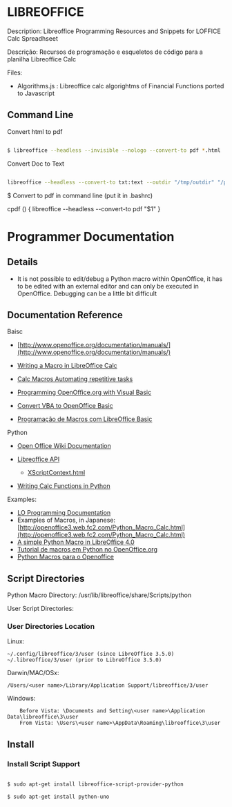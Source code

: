 # LIBREOFFICE

Description: Libreoffice Programming Resources and Snippets for LOFFICE Calc Spreadhseet

Descrição:   Recursos de programação e esqueletos de código para a planilha Libreoffice Calc

Files:

* Algorithms.js : Libreoffice calc algorightms of Financial Functions  ported to Javascript

## Command Line

Convert html to pdf

```bash

$ libreoffice --headless --invisible --nologo --convert-to pdf *.html

```

Convert Doc to Text

```bash

libreoffice --headless --convert-to txt:text --outdir "/tmp/outdir" "/path/to/file.doc"

```

$ Convert to pdf in command line (put it in .bashrc)

cpdf () {
libreoffice --headless --convert-to pdf "$1"
} 


# Programmer Documentation

## Details

* It is not possible to edit/debug a Python macro within OpenOffice, it has to be edited with an external editor and can 
only be executed in OpenOffice. Debugging can be a little bit difficult 


## Documentation Reference



Baisc

* [http://www.openoffice.org/documentation/manuals/](http://www.openoffice.org/documentation/manuals/)

* [Writing a Macro in LibreOffice Calc](http://www.debugpoint.com/2014/09/writing-a-macro-in-libreoffice-calc-getting-started/)

* [ Calc Macros Automating repetitive tasks](http://www.openoffice.org/documentation/manuals/userguide3/0312CG3-CalcMacros.pdf)

* [Programming OpenOffice.org with Visual Basic](http://www.kalitech.fr/clients/doc/VB_APIOOo_en.html)

* [Convert VBA to OpenOffice Basic](http://www.business-spreadsheets.com/vba2oo.asp)

* [Programação de Macros com LibreOffice Basic](http://www.slideshare.net/ambientelivre/programao-de-macros-com-libreoffice-basic-39378198)


Python

* [Open Office Wiki Documentation](http://wiki.openoffice.org/wiki/Main_Page)
* [Libreoffice API](http://api.libreoffice.org/)
    * [XScriptContext.html](http://www.openoffice.org/api/docs/common/ref/com/sun/star/script/provider/XScriptContext.html)

* [Writing Calc Functions in Python](http://ooo-forums.apache.org/en/forum/viewtopic.php?f=20&t=43686)

Examples:

* [LO Programming Documentation](http://en.libreofficeforum.org/node/6017)
* Examples of Macros, in Japanese: [http://openoffice3.web.fc2.com/Python_Macro_Calc.html](http://openoffice3.web.fc2.com/Python_Macro_Calc.html)
* [A simple Python Macro in LibreOffice 4.0](https://tmtlakmal.wordpress.com/2013/08/11/a-simple-python-macro-in-libreoffice-4-0/)
* [Tutorial de macros em Python no OpenOffice.org](http://hacklab.com.br/2010/08/23/tutorial-de-macros-em-python-no-openoffice-org/)
* [Python Macros para o Openoffice](http://programeempython.blog.br/blog/python-para-macros-do-openoffice-final)

## Script Directories

Python Macro Directory: /usr/lib/libreoffice/share/Scripts/python

User Script Directories:

### User Directories Location

Linux:

    ~/.config/libreoffice/3/user (since LibreOffice 3.5.0)
    ~/.libreoffice/3/user (prior to LibreOffice 3.5.0)
    


Darwin/MAC/OSx: 	
    
    /Users/<user name>/Library/Application Support/libreoffice/3/user

Windows:

    	Before Vista: \Documents and Setting\<user name>\Application Data\libreoffice\3\user
	    From Vista: \Users\<user name>\AppData\Roaming\libreoffice\3\user



## Install

### Install Script Support

```bash

$ sudo apt-get install libreoffice-script-provider-python

$ sudo apt-get install python-uno

```